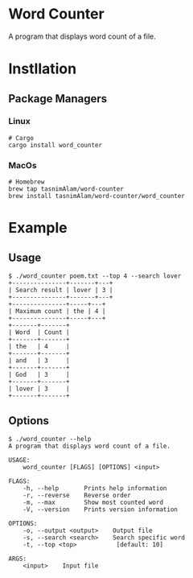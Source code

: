 # Word Counter

A program that displays word count of a file.

# Instllation

## Package Managers

### Linux

```console
# Cargo
cargo install word_counter
```

### MacOs

```console
# Homebrew
brew tap tasnimAlam/word-counter
brew install tasnimAlam/word-counter/word_counter
```

# Example

## Usage

```console
$ ./word_counter poem.txt --top 4 --search lover
+---------------+-------+---+
| Search result | lover | 3 |
+---------------+-------+---+
+---------------+-----+---+
| Maximum count | the | 4 |
+---------------+-----+---+
+-------+-------+
| Word  | Count |
+-------+-------+
| the   | 4     |
+-------+-------+
| and   | 3     |
+-------+-------+
| God   | 3     |
+-------+-------+
| lover | 3     |
+-------+-------+
```

## Options

```console
$ ./word_counter --help
A program that displays word count of a file.

USAGE:
    word_counter [FLAGS] [OPTIONS] <input>

FLAGS:
    -h, --help       Prints help information
    -r, --reverse    Reverse order
    -m, --max        Show most counted word
    -V, --version    Prints version information

OPTIONS:
    -o, --output <output>    Output file
    -s, --search <search>    Search specific word
    -t, --top <top>           [default: 10]

ARGS:
    <input>    Input file
```
